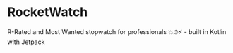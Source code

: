 # RocketWatch
R-Rated and Most Wanted stopwatch for professionals 💥⏱⚡️ - built in Kotlin with Jetpack
